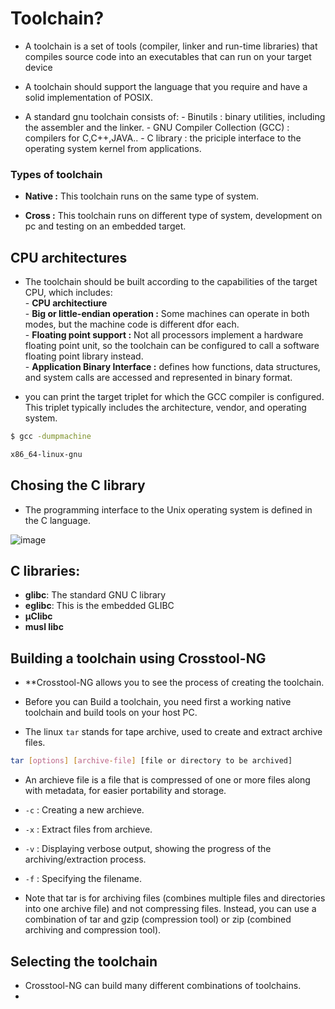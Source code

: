 # Toolchain?
- A toolchain is a set of tools (compiler, linker and run-time libraries) that compiles source code into an executables that can run on your target device

- A toolchain should support the language that you require and have a solid implementation of POSIX.  

- A standard gnu toolchain consists of: 
        - Binutils : binary utilities, including the assembler and the linker. 
        - GNU Compiler Collection (GCC) : compilers for C,C++,JAVA.. 
        - C library : the priciple interface to the operating system kernel from applications.
  

### Types of toolchain 

- **Native :** This toolchain runs on the same type of system.  

- **Cross :** This toolchain runs on different type of system, development on pc and testing on an embedded target. 

## CPU architectures

- The toolchain should be built according to the capabilities of the target CPU, which includes:   
        - **CPU architectiure**   
        - **Big or little-endian operation :** Some machines can operate in both modes, but the machine code is different dfor each.   
        - **Floating point support :** Not all processors implement a hardware floating point unit, so the toolchain can be configured to call a software floating point library instead.  
        - **Application Binary Interface :** defines how functions, data structures, and system calls are accessed and represented in binary format.  

- you can print the target triplet for which the GCC compiler is configured. This triplet typically includes the architecture, vendor, and operating system.
```sh
$ gcc -dumpmachine

x86_64-linux-gnu
```
## Chosing the C library 
- The programming interface to the Unix operating system is defined in the C language.
  
![image](https://github.com/user-attachments/assets/d4a73ae7-d6ec-46c9-878e-6e4f244b1bc7)


## C libraries: 
- **glibc**: The standard GNU C library 
- **eglibc**: This is the embedded GLIBC 
- **µClibc**
- **musl libc**


## Building a toolchain using Crosstool-NG 

- **Crosstool-NG allows you to see the process of creating the toolchain.

- Before you can Build a toolchain, you need first a working native toolchain and build tools on your host PC.

- The linux `tar` stands for tape archive, used to create and extract archive files.

```sh
tar [options] [archive-file] [file or directory to be archived]
```

- An archieve file is a file that is compressed of one or more files along with metadata, for easier portability and storage.  

- `-c` : Creating a new archieve.  
- `-x` : Extract files from archieve.  
- `-v` : Displaying verbose output, showing the progress of the archiving/extraction process.
- `-f` : Specifying the filename.

- Note that tar is for archiving files (combines multiple files and directories into one archive file) and not compressing files. Instead, you can use a combination of tar and gzip (compression tool) or zip (combined archiving and compression tool).

## Selecting the toolchain 
- Crosstool-NG can build many different combinations of toolchains.
- 
